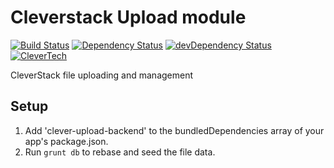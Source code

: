 # Cleverstack Upload module

[![Build Status](http://img.shields.io/travis/CleverStack/clever-upload-backend.svg)](https://travis-ci.org/CleverStack/clever-upload-backend) [![Dependency Status](https://david-dm.org/CleverStack/clever-upload-backend.svg?theme=shields.io)](https://david-dm.org/CleverStack/clever-upload-backend) [![devDependency Status](https://david-dm.org/CleverStack/clever-upload-backend/dev-status.svg?theme=shields.io)](https://david-dm.org/CleverStack/clever-upload-backend#info=devDependencies) [![CleverTech](http://img.shields.io/badge/clever-tech-ff9933.svg)](http://www.clevertech.biz/)

CleverStack file uploading and management

## Setup
1. Add 'clever-upload-backend' to the bundledDependencies array of your app's package.json.
2. Run `grunt db` to rebase and seed the file data.
